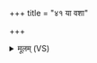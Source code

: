 +++
title = "४१ या वशा"

+++
<details><summary>मूलम् (VS)</summary>

या व॒शा उ॒दक॑ल्पयन्दे॒वा य॒ज्ञादु॒देत्य॑। तासां॑ विलि॒प्त्यं भी॒मामु॒दाकु॑रुत नार॒दः ॥
</details>